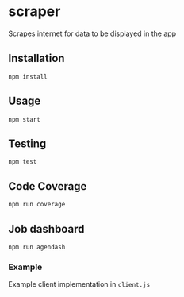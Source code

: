 # scraper
Scrapes internet for data to be displayed in the app

## Installation
`npm install`

## Usage
`npm start`

## Testing
`npm test`

## Code Coverage
`npm run coverage`

## Job dashboard
`npm run agendash`

### Example
Example client implementation in `client.js`
